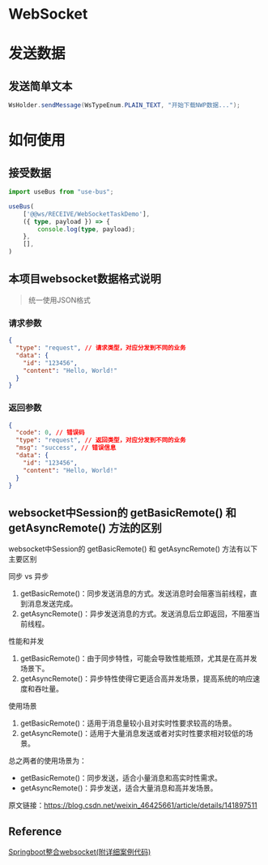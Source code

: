 # WebSocket

# 发送数据
## 发送简单文本
```java
WsHolder.sendMessage(WsTypeEnum.PLAIN_TEXT, "开始下载NWP数据...");
```

# 如何使用
## 接受数据
```typescript jsx
import useBus from "use-bus";

useBus(
    ['@@ws/RECEIVE/WebSocketTaskDemo'],
    ({ type, payload }) => {
        console.log(type, payload);
    },
    [],
)
```

## 本项目websocket数据格式说明
> 统一使用JSON格式
### 请求参数
```json
{
  "type": "request", // 请求类型，对应分发到不同的业务
  "data": {
    "id": "123456",
    "content": "Hello, World!"
  }
}
```

### 返回参数
```json
{
  "code": 0, // 错误码
  "type": "request", // 返回类型，对应分发到不同的业务
  "msg": "success", // 错误信息
  "data": {
    "id": "123456",
    "content": "Hello, World!"
  }
}
```

## websocket中Session的 getBasicRemote() 和 getAsyncRemote() 方法的区别
websocket中Session的 getBasicRemote() 和 getAsyncRemote() 方法有以下主要区别

同步 vs 异步
1. getBasicRemote()：同步发送消息的方式。发送消息时会阻塞当前线程，直到消息发送完成。
2. getAsyncRemote()：异步发送消息的方式。发送消息后立即返回，不阻塞当前线程。

性能和并发
1. getBasicRemote()：由于同步特性，可能会导致性能瓶颈，尤其是在高并发场景下。
2. getAsyncRemote()：异步特性使得它更适合高并发场景，提高系统的响应速度和吞吐量。

使用场景
1. getBasicRemote()：适用于消息量较小且对实时性要求较高的场景。
2. getAsyncRemote()：适用于大量消息发送或者对实时性要求相对较低的场景。

总之两者的使用场景为：
- getBasicRemote()：同步发送，适合小量消息和高实时性需求。
- getAsyncRemote()：异步发送，适合大量消息和高并发场景。

原文链接：https://blog.csdn.net/weixin_46425661/article/details/141897511

## Reference
[Springboot整合websocket(附详细案例代码)](https://blog.csdn.net/weixin_46425661/article/details/141897511)
